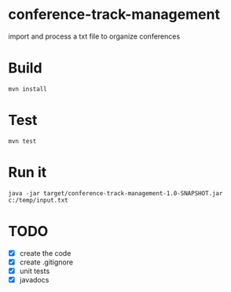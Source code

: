 # conference-track-management
import and process a txt file to organize conferences
# Build
```
mvn install
```
# Test
```
mvn test
```
# Run it
```
java -jar target/conference-track-management-1.0-SNAPSHOT.jar c:/temp/input.txt
```

# TODO
- [x] create the code
- [x] create .gitignore
- [x] unit tests
- [x] javadocs